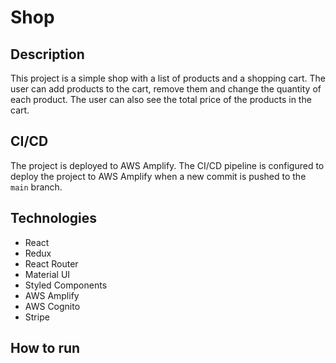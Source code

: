 # Shop

## Description

This project is a simple shop with a list of products and a shopping cart. The user can add products to the cart, remove them and change the quantity of each product. The user can also see the total price of the products in the cart.

## CI/CD

The project is deployed to AWS Amplify. The CI/CD pipeline is configured to deploy the project to AWS Amplify when a new commit is pushed to the `main` branch.

## Technologies

- React
- Redux
- React Router
- Material UI
- Styled Components
- AWS Amplify
- AWS Cognito
- Stripe

## How to run
